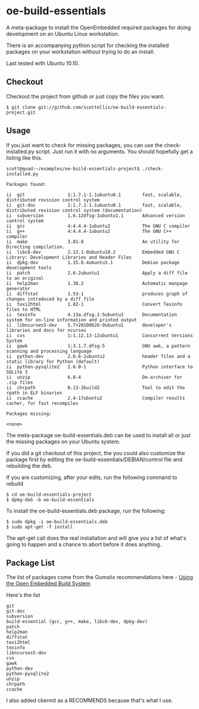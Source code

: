   oe-build-essentials
=======

A meta-package to install the OpenEmbedded required packages for doing development 
on an Ubuntu Linux workstation.

There is an accompanying python script for checking the installed packages on
your workstation without trying to do an install.

Last tested with Ubuntu 10.10.


Checkout
-------

Checkout the project from github or just copy the files you want.

    $ git clone git://github.com/scottellis/oe-build-essentials-project.git
    

Usage
-------

If you just want to check for missing packages, you can use the check-installed.py
script. Just run it with no arguments. You should hopefully get a listing like this.

	scott@quad:~/examples/oe-build-essentials-project$ ./check-installed.py 

	Packages found:

	ii  git                1:1.7.1-1.1ubuntu0.1        fast, scalable, distributed revision control system
	ii  git-doc            1:1.7.1-1.1ubuntu0.1        fast, scalable, distributed revision control system (documentation)
	ii  subversion         1.6.12dfsg-1ubuntu1.1       Advanced version control system
	ii  gcc                4:4.4.4-1ubuntu2            The GNU C compiler
	ii  g++                4:4.4.4-1ubuntu2            The GNU C++ compiler
	ii  make               3.81-8                      An utility for Directing compilation.
	ii  libc6-dev          2.12.1-0ubuntu10.2          Embedded GNU C Library: Development Libraries and Header Files
	ii  dpkg-dev           1.15.8.4ubuntu3.1           Debian package development tools
	ii  patch              2.6-2ubuntu1                Apply a diff file to an original
	ii  help2man           1.38.2                      Automatic manpage generator
	ii  diffstat           1.53-1                      produces graph of changes introduced by a diff file
	ii  texi2html          1.82-1                      Convert Texinfo files to HTML
	ii  texinfo            4.13a.dfsg.1-5ubuntu1       Documentation system for on-line information and printed output
	ii  libncurses5-dev    5.7+20100626-0ubuntu1       developer's libraries and docs for ncurses
	ii  cvs                1:1.12.13-12ubuntu1         Concurrent Versions System
	ii  gawk               1:3.1.7.dfsg-5              GNU awk, a pattern scanning and processing language
	ii  python-dev         2.6.6-2ubuntu2              header files and a static library for Python (default)
	ii  python-pysqlite2   2.6.0-1                     Python interface to SQLite 3
	ii  unzip              6.0-4                       De-archiver for .zip files
	ii  chrpath            0.13-2build2                Tool to edit the rpath in ELF binaries
	ii  ccache             2.4-17ubuntu2               Compiler results cacher, for fast recompiles

	Packages missing:

	<none>



The meta-package oe-build-essentials.deb can be used to install all or just the
missing packages on your Ubuntu system. 

If you did a git checkout of this project, the you could also customize the
package first by editing the oe-build-essentials/DEBIAN/control file and 
rebuilding the deb.


If you are customizing, after your edits, run the following command to rebuild

    $ cd oe-build-essentials-project
    $ dpkg-deb -b oe-build-essentials


To install the oe-build-essentials.deb package, run the following:

    $ sudo dpkg -i oe-build-essentials.deb
    $ sudo apt-get -f install


The apt-get call does the real installation and will give you a list of what's
going to happen and a chance to abort before it does anything.


Package List
-------

The list of packages come from the Gumstix recommendations here - 
<a href="http://www.gumstix.org/software-development/open-embedded/61-using-the-open-embedded-build-system.html">
Using the Open Embedded Build System</a>

Here's the list

    git
    git-doc
    subversion
    build-essential (gcc, g++, make, libc6-dev, dpkg-dev)
    patch
    help2man
    diffstat
    texi2html
    texinfo
    libncurses5-dev
    cvs
    gawk
    python-dev
    python-pysqlite2
    unzip
    chrpath
    ccache

I also added ckermit as a RECOMMENDS because that's what I use.

